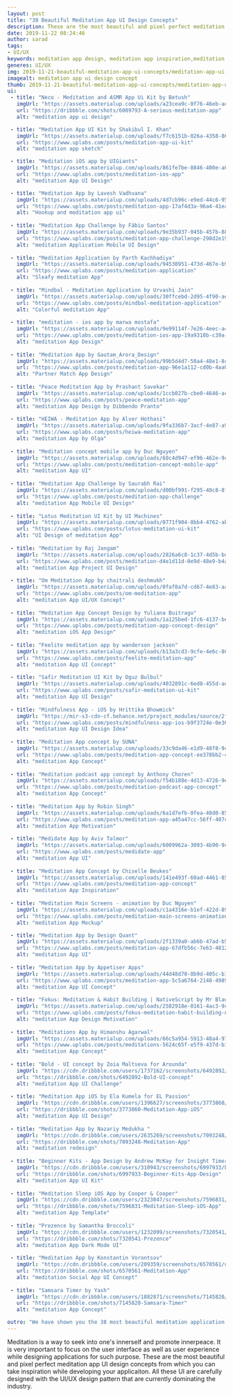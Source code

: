 ```yaml
---
layout: post
title: "38 Beautiful Meditation App UI Design Concepts"
description: These are the most beautiful and pixel perfect meditation app UI design concepts from which you can take inspiration while developing your applicaiton. All these UI are carefully designed with the UI/UX design pattern that are currently dominating the industry.
date: 2019-11-22 08:24:46
author: sarad
tags:
- UI/UX
keywords: meditation app design, meditation app inspiration,meditation app concept,relaxation app design,meditation mobile app design
generes: UI/UX
img: 2019-11-21-beautiful-meditation-app-ui-concepts/meditation-app-ui-cover.png
imagealt: meditation app ui design concept
thumb: 2019-11-21-beautiful-meditation-app-ui-concepts/meditation-app-ui-thumb.png
ui:
 - title: "Neco - Meditation and ASMR App Ui Kit by Betush"
   imgUrl: "https://assets.materialup.com/uploads/a23cea9c-0f76-46eb-adee-a00edd09dfad/preview.jpg"
   url: "https://dribbble.com/shots/6089793-A-serious-meditation-app"
   alt: "meditation app ui design"

 - title: "Meditation App UI Kit by Shakibul I. Khan"
   imgUrl: "https://assets.materialup.com/uploads/f7c6151b-026a-4358-86e6-40c08c80d708/preview.jpg"
   url: "https://www.uplabs.com/posts/meditation-app-ui-kit"
   alt: "meditation app sketch"

 - title: "Meditation iOS app by UIGiants"
   imgUrl: "https://assets.materialup.com/uploads/861fe7be-8846-400e-a0ab-3a25bd7a3741/preview.gif"
   url: "https://www.uplabs.com/posts/meditation-ios-app"
   alt: "meditation App UI Design"

 - title: "Meditation App by Lavesh Vadhvana"
   imgUrl: "https://assets.materialup.com/uploads/4d7cb96c-e9ed-44c6-9540-b67aa8dc4751/preview.png"
   url: "https://www.uplabs.com/posts/meditation-app-17af4d3a-96a4-41ea-89a8-917a8e537fbf"
   alt: "Hookup and meditation app ui"
 
 - title: "Meditation App Challenge by Fábio Santos"
   imgUrl: "https://assets.materialup.com/uploads/9e35b937-045b-457b-88cc-cbb42fdd7820/attachment.jpg"
   url: "https://www.uplabs.com/posts/meditation-app-challenge-298d2e19-d56a-4f33-a3bc-a1bee2ecc13f"
   alt: "meditation Application Mobile UI Design"
 
 - title: "Meditation Application by Parth Kachhadiya"
   imgUrl: "https://assets.materialup.com/uploads/94530951-473d-467e-b9f0-a7ca077e5825/preview.png"
   url: "https://www.uplabs.com/posts/meditation-application"
   alt: "Sleafy meditation App"
 
 - title: "Mindbal - Meditation Application by Urvashi Jain"
   imgUrl: "https://assets.materialup.com/uploads/30ffcebd-2d95-4f90-ae2e-a082b96a8cc1/preview.jpg"
   url: "https://www.uplabs.com/posts/mindbal-meditation-application"
   alt: "Colorful meditation App"
 
 - title: "meditation - ios app by marwa mostafa"
   imgUrl: "https://assets.materialup.com/uploads/9e99114f-7e26-4eec-a4b4-5b0be7cff335/preview.png"
   url: "https://www.uplabs.com/posts/meditation-ios-app-19a9318b-c39a-4036-b443-4e18ce198d62"
   alt: "meditation App Design"
 
 - title: "Meditation App by Gautam_Arora_Design"
   imgUrl: "https://assets.materialup.com/uploads/99b5d4d7-50a4-48e1-8cc2-d72e73bcf9da/attachment.jpg"
   url: "https://www.uplabs.com/posts/meditation-app-96e1a112-cd0b-4aa0-b88c-c7d3486055d1"
   alt: "Partner Match App Design"
 
 - title: "Peace Meditation App by Prashant Savekar"
   imgUrl: "https://assets.materialup.com/uploads/1ccb027b-cbe0-4646-ac99-8d0efcac13f7/preview.png"
   url: "https://www.uplabs.com/posts/peace-meditation-app"
   alt: "meditation App Design by Dibbendo Pranto"
 
 - title: "HEIWA - Meditation App by Alver Hothasi"
   imgUrl: "https://assets.materialup.com/uploads/9fa336b7-3acf-4e87-a9c0-a1b86d046f6e/preview.jpg"
   url: "https://www.uplabs.com/posts/heiwa-meditation-app"
   alt: "meditation App by Olga"
 
 - title: "Meditation concept mobile app by Duc Nguyen"
   imgUrl: "https://assets.materialup.com/uploads/68c4d947-ef96-462e-9c24-1b00a84c1562/preview.gif"
   url: "https://www.uplabs.com/posts/meditation-concept-mobile-app"
   alt: "meditation App UI"
 
 - title: "Meditation App Challenge by Saurabh Rai"
   imgUrl: "https://assets.materialup.com/uploads/d00bf991-f295-40c8-8fe1-30405e9a2225/preview.png"
   url: "https://www.uplabs.com/posts/meditation-app-challenge"
   alt: "meditation App Mobile UI Design"
 
 - title: "Lotus Meditation UI Kit by UI Machines"
   imgUrl: "https://assets.materialup.com/uploads/0771f904-8bb4-4762-abb8-3ab58281bdcc/attachment.png"
   url: "https://www.uplabs.com/posts/lotus-meditation-ui-kit"
   alt: "UI Design of meditation App"
 
 - title: "Meditation by Raj Jangam"
   imgUrl: "https://assets.materialup.com/uploads/2826a6c8-1c37-4d5b-bdb9-9ff0424ca1a1/preview.jpg"
   url: "https://www.uplabs.com/posts/meditation-d4e1d11d-0e9d-48e9-b4ae-3a59132800a1"
   alt: "meditation App Project UI Design"
 
 - title: "Om Meditation App by chaitrali deshmukh"
   imgUrl: "https://assets.materialup.com/uploads/0faf8a7d-cd67-4e83-aaba-8b3e7b63c404/preview.png"
   url: "https://www.uplabs.com/posts/om-meditation-app"
   alt: "meditation App UI/UX Concept"
 
 - title: "Meditation App Concept Design by Yuliana Buitrago"
   imgUrl: "https://assets.materialup.com/uploads/1a125bed-1fc6-4137-be8a-afd1958a719b/preview.png"
   url: "https://www.uplabs.com/posts/meditation-app-concept-design"
   alt: "meditation iOS App Design"
 
 - title: "Feelite meditation app by wanderson jackson"
   imgUrl: "https://assets.materialup.com/uploads/b13a3cd3-9cfe-4e6c-8063-8f9c670be561/preview.png"
   url: "https://www.uplabs.com/posts/feelite-meditation-app"
   alt: "meditation App UI Concept"
 
 - title: "Safir Meditation UI Kit by Oguz Bulbul"
   imgUrl: "https://assets.materialup.com/uploads/4032891c-6ed8-455d-add5-64a3ccf69ee8/preview.jpg"
   url: "https://www.uplabs.com/posts/safir-meditation-ui-kit"
   alt: "meditation App UI Design"
 
 - title: "Mindfulness App - iOS by Hrittika Bhowmick"
   imgUrl: "https://mir-s3-cdn-cf.behance.net/project_modules/source/2f45e685804503.5d8717bf74d6b.jpg"
   url: "https://www.uplabs.com/posts/mindfulness-app-ios-b9f3724e-0e36-4066-a63e-a9f82945f7a1"
   alt: "meditation App UI Design Idea"
 
 - title: "Meditation App concept by SUNA"
   imgUrl: "https://assets.materialup.com/uploads/33c9da46-e1d9-48f8-9c19-7ff556969db0/preview.png"
   url: "https://www.uplabs.com/posts/meditation-app-concept-ee378bb2-4348-4eff-b4cd-51c2f31e6f6d"
   alt: "meditation App Concept"
 
 - title: "Meditation podcast app concept by Anthony Choren"
   imgUrl: "https://assets.materialup.com/uploads/f54b188e-4d13-4726-9e9e-68c6c627c4b1/preview.jpg"
   url: "https://www.uplabs.com/posts/meditation-podcast-app-concept"
   alt: "meditation App Concept"
 
 - title: "Meditation App by Robin Singh"
   imgUrl: "https://assets.materialup.com/uploads/6a1d7efb-0fea-40d0-85a9-e5c1015c0209/attachment.png"
   url: "https://www.uplabs.com/posts/meditation-app-a45a47cc-56ff-407c-921f-9e7e19726460"
   alt: "meditation App Motivation"
 
 - title: "Medidate App by Aviv Talmor"
   imgUrl: "https://assets.materialup.com/uploads/6009962a-3093-4b90-9c57-77bb7ca399d9/preview.png"
   url: "https://www.uplabs.com/posts/medidate-app"
   alt: "meditation App UI"
 
 - title: "Meditation App Concept by Chiselle Beukes"
   imgUrl: "https://assets.materialup.com/uploads/141e493f-60ad-4461-85fe-73bee22767dc/preview.jpg"
   url: "https://www.uplabs.com/posts/meditation-app-concept"
   alt: "meditation App Inspiration"
 
 - title: "Meditation Main Screens - animation by Duc Nguyen"
   imgUrl: "https://assets.materialup.com/uploads/c1a4316e-b1ef-422d-8961-40079593dae1/preview.gif"
   url: "https://www.uplabs.com/posts/meditation-main-screens-animation"
   alt: "meditation App Mockup"

 - title: "Meditation App by Design Quant"
   imgUrl: "https://assets.materialup.com/uploads/2f1339a0-ab6b-47ad-b5ca-148d538f83f0/preview.png"
   url: "https://www.uplabs.com/posts/meditation-app-67dfb56c-7e63-4812-ace5-e7c8c322c35a"
   alt: "meditation App UI"
 
 - title: "Meditation App by Appetiser Apps"
   imgUrl: "https://assets.materialup.com/uploads/44d48d70-8b9d-405c-b12f-0083346b23a8/preview.png"
   url: "https://www.uplabs.com/posts/meditation-app-5c5a6764-2148-4989-99f9-1d81d4634a0d"
   alt: "meditation App UI Concept"
 
 - title: "Fokus: Meditation & Habit Building | NativeScript by Mr Blade"
   imgUrl: "https://assets.materialup.com/uploads/2582918e-0161-4ac3-9c50-90ad3bdb9a6d/preview.png"
   url: "https://www.uplabs.com/posts/fokus-meditation-habit-building-nativescript"
   alt: "meditation App Design Motivation"
 
 - title: "Meditations App by Himanshu Agarwal"
   imgUrl: "https://assets.materialup.com/uploads/66c5a954-5913-48a4-979d-f8ea9624289f/preview.png"
   url: "https://www.uplabs.com/posts/meditations-5624c65f-e5f9-437d-b11e-ec6620a0d3ff"
   alt: "meditation App Concept"
 
 - title: "Bold - UI concept by Zoia Maltseva for Arounda"
   imgUrl: "https://cdn.dribbble.com/users/1737162/screenshots/6492892/800_600_2x.png"
   url: "https://dribbble.com/shots/6492892-Bold-UI-concept"
   alt: "meditation App UI Challenge"
 
 - title: "Meditation App iOS by Ela Kumela for EL Passion"
   imgUrl: "https://cdn.dribbble.com/users/1396627/screenshots/3773860/shot2.png"
   url: "https://dribbble.com/shots/3773860-Meditation-App-iOS"
   alt: "meditation App UI Design"
 
 - title: "Meditation App by Nazariy Medukha "
   imgUrl: "https://cdn.dribbble.com/users/2635269/screenshots/7093248/media/82083cec82d182a36101b0f0f805e60c.png"
   url: "https://dribbble.com/shots/7093248-Meditation-App"
   alt: "meditation redesign"
 
 - title: "Beginner Kits - App Design by Andrew McKay for Insight Timer"
   imgUrl: "https://cdn.dribbble.com/users/310943/screenshots/6997933/beginner_kits_2x.png"
   url: "https://dribbble.com/shots/6997933-Beginner-Kits-App-Design"
   alt: "meditation App UI Kit"
 
 - title: "Meditation Sleep iOS App by Cooper & Cooper"
   imgUrl: "https://cdn.dribbble.com/users/2323047/screenshots/7596831/media/88a229f9024b7407949fa5e09eea9e3c.jpg"
   url: "https://dribbble.com/shots/7596831-Meditation-Sleep-iOS-App"
   alt: "meditation App Template"
 
 - title: "Prezence by Samantha Broccoli"
   imgUrl: "https://cdn.dribbble.com/users/1232099/screenshots/7320541/media/cf8526f6cdfe8ac066847435fc4905ba.png"
   url: "https://dribbble.com/shots/7320541-Prezence"
   alt: "meditation App Dark Mode UI"
 
 - title: "Meditation App by Konstantin Vorontsov"
   imgUrl: "https://cdn.dribbble.com/users/209359/screenshots/6570561/untitled-1_2x.png"
   url: "https://dribbble.com/shots/6570561-Meditation-App"
   alt: "meditation Social App UI Concept"
 
 - title: "Samsara Timer by Yash"
   imgUrl: "https://cdn.dribbble.com/users/1882871/screenshots/7145820/media/4374452f59e483eb28fbef8f4098070b.png"
   url: "https://dribbble.com/shots/7145820-Samsara-Timer"
   alt: "meditation App Concept"

outro: "We have shown you the 38 most beautiful meditation application UI concepts. You can see more screens of each design by clicking on the respective title or image. You can also review the license of the UI design in order to use them in your application. Don't forget to comment the UI designs you liked most."
---
```


Meditation is a way to seek into one's innerself and promote innerpeace. It is very important to focus on the user interface as well as user experience while designing applications for such purpose. <!--more-->These are the most beautiful and pixel perfect meditation app UI design concepts from which you can take inspiration while developing your applicaiton. All these UI are carefully designed with the UI/UX design pattern that are currently dominating the industry.